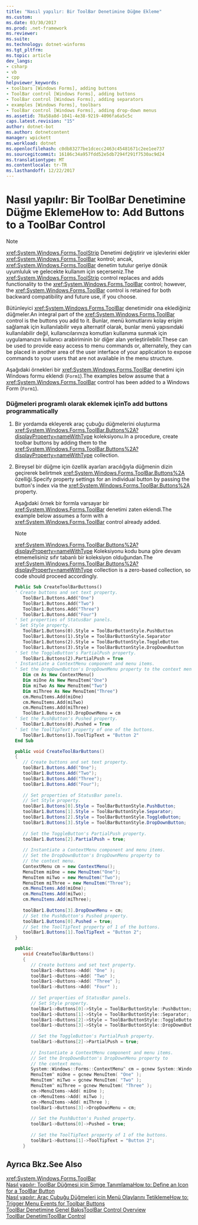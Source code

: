 ```yaml
---
title: "Nasıl yapılır: Bir ToolBar Denetimine Düğme Ekleme"
ms.custom: 
ms.date: 03/30/2017
ms.prod: .net-framework
ms.reviewer: 
ms.suite: 
ms.technology: dotnet-winforms
ms.tgt_pltfrm: 
ms.topic: article
dev_langs:
- csharp
- vb
- cpp
helpviewer_keywords:
- toolbars [Windows Forms], adding buttons
- ToolBar control [Windows Forms], adding buttons
- ToolBar control [Windows Forms], adding separators
- examples [Windows Forms], toolbars
- ToolBar control [Windows Forms], adding drop-down menus
ms.assetid: 78a58a8d-1041-4e38-9219-4096fa6a5c5c
caps.latest.revision: "15"
author: dotnet-bot
ms.author: dotnetcontent
manager: wpickett
ms.workload: dotnet
ms.openlocfilehash: c0db83277be1dcecc2463c45481671c2ee1ee737
ms.sourcegitcommit: 16186c34a957fdd52e5db7294f291f7530ac9d24
ms.translationtype: MT
ms.contentlocale: tr-TR
ms.lasthandoff: 12/22/2017
---
```

# <a name="how-to-add-buttons-to-a-toolbar-control"></a><span data-ttu-id="95690-102">Nasıl yapılır: Bir ToolBar Denetimine Düğme Ekleme</span><span class="sxs-lookup"><span data-stu-id="95690-102">How to: Add Buttons to a ToolBar Control</span></span>
> [!NOTE]
>  <span data-ttu-id="95690-103"><xref:System.Windows.Forms.ToolStrip> Denetimi değiştirir ve işlevlerini ekler <xref:System.Windows.Forms.ToolBar> kontrol; ancak, <xref:System.Windows.Forms.ToolBar> denetim tutulur geriye dönük uyumluluk ve gelecekte kullanım için seçerseniz.</span><span class="sxs-lookup"><span data-stu-id="95690-103">The <xref:System.Windows.Forms.ToolStrip> control replaces and adds functionality to the <xref:System.Windows.Forms.ToolBar> control; however, the <xref:System.Windows.Forms.ToolBar> control is retained for both backward compatibility and future use, if you choose.</span></span>  
  
 <span data-ttu-id="95690-104">Bütünleyici <xref:System.Windows.Forms.ToolBar> denetimidir ona eklediğiniz düğmeler.</span><span class="sxs-lookup"><span data-stu-id="95690-104">An integral part of the <xref:System.Windows.Forms.ToolBar> control is the buttons you add to it.</span></span> <span data-ttu-id="95690-105">Bunlar, menü komutlarını kolay erişim sağlamak için kullanılabilir veya alternatif olarak, bunlar menü yapısındaki kullanılabilir değil, kullanıcılarınıza komutları kullanıma sunmak için uygulamanızın kullanıcı arabiriminin bir diğer alan yerleştirilebilir.</span><span class="sxs-lookup"><span data-stu-id="95690-105">These can be used to provide easy access to menu commands or, alternately, they can be placed in another area of the user interface of your application to expose commands to your users that are not available in the menu structure.</span></span>  
  
 <span data-ttu-id="95690-106">Aşağıdaki örnekleri bir <xref:System.Windows.Forms.ToolBar> denetimi için Windows formu eklendi (`Form1`).</span><span class="sxs-lookup"><span data-stu-id="95690-106">The examples below assume that a <xref:System.Windows.Forms.ToolBar> control has been added to a Windows Form (`Form1`).</span></span>  
  
### <a name="to-add-buttons-programmatically"></a><span data-ttu-id="95690-107">Düğmeleri programlı olarak eklemek için</span><span class="sxs-lookup"><span data-stu-id="95690-107">To add buttons programmatically</span></span>  
  
1.  <span data-ttu-id="95690-108">Bir yordamda ekleyerek araç çubuğu düğmelerini oluşturma <xref:System.Windows.Forms.ToolBar.Buttons%2A?displayProperty=nameWithType> koleksiyonu.</span><span class="sxs-lookup"><span data-stu-id="95690-108">In a procedure, create toolbar buttons by adding them to the <xref:System.Windows.Forms.ToolBar.Buttons%2A?displayProperty=nameWithType> collection.</span></span>  
  
2.  <span data-ttu-id="95690-109">Bireysel bir düğme için özellik ayarları aracılığıyla düğmenin dizin geçirerek belirtmek <xref:System.Windows.Forms.ToolBar.Buttons%2A> özelliği.</span><span class="sxs-lookup"><span data-stu-id="95690-109">Specify property settings for an individual button by passing the button's index via the <xref:System.Windows.Forms.ToolBar.Buttons%2A> property.</span></span>  
  
     <span data-ttu-id="95690-110">Aşağıdaki örnek bir formla varsayar bir <xref:System.Windows.Forms.ToolBar> denetimi zaten eklendi.</span><span class="sxs-lookup"><span data-stu-id="95690-110">The example below assumes a form with a <xref:System.Windows.Forms.ToolBar> control already added.</span></span>  
  
    > [!NOTE]
    >  <span data-ttu-id="95690-111"><xref:System.Windows.Forms.ToolBar.Buttons%2A?displayProperty=nameWithType> Koleksiyonu kodu buna göre devam etmemelisiniz sıfır tabanlı bir koleksiyon olduğundan.</span><span class="sxs-lookup"><span data-stu-id="95690-111">The <xref:System.Windows.Forms.ToolBar.Buttons%2A?displayProperty=nameWithType> collection is a zero-based collection, so code should proceed accordingly.</span></span>  
  
    ```vb  
    Public Sub CreateToolBarButtons()  
    ' Create buttons and set text property.  
       ToolBar1.Buttons.Add("One")  
       ToolBar1.Buttons.Add("Two")  
       ToolBar1.Buttons.Add("Three")  
       ToolBar1.Buttons.Add("Four")  
    ' Set properties of StatusBar panels.  
    ' Set Style property.  
       ToolBar1.Buttons(0).Style = ToolBarButtonStyle.PushButton  
       ToolBar1.Buttons(1).Style = ToolBarButtonStyle.Separator  
       ToolBar1.Buttons(2).Style = ToolBarButtonStyle.ToggleButton  
       ToolBar1.Buttons(3).Style = ToolBarButtonStyle.DropDownButton  
    ' Set the ToggleButton's PartialPush property.  
       ToolBar1.Buttons(2).PartialPush = True  
    ' Instantiate a ContextMenu component and menu items.  
    ' Set the DropDownButton's DropDownMenu property to the context menu.  
       Dim cm As New ContextMenu()  
       Dim miOne As New MenuItem("One")  
       Dim miTwo As New MenuItem("Two")  
       Dim miThree As New MenuItem("Three")  
       cm.MenuItems.Add(miOne)  
       cm.MenuItems.Add(miTwo)  
       cm.MenuItems.Add(miThree)  
       ToolBar1.Buttons(3).DropDownMenu = cm  
    ' Set the PushButton's Pushed property.  
       ToolBar1.Buttons(0).Pushed = True  
    ' Set the ToolTipText property of one of the buttons.  
       ToolBar1.Buttons(1).ToolTipText = "Button 2"  
    End Sub  
    ```  
  
    ```csharp  
    public void CreateToolBarButtons()  
    {  
       // Create buttons and set text property.  
       toolBar1.Buttons.Add("One");  
       toolBar1.Buttons.Add("Two");  
       toolBar1.Buttons.Add("Three");  
       toolBar1.Buttons.Add("Four");  
  
       // Set properties of StatusBar panels.  
       // Set Style property.  
       toolBar1.Buttons[0].Style = ToolBarButtonStyle.PushButton;  
       toolBar1.Buttons[1].Style = ToolBarButtonStyle.Separator;  
       toolBar1.Buttons[2].Style = ToolBarButtonStyle.ToggleButton;  
       toolBar1.Buttons[3].Style = ToolBarButtonStyle.DropDownButton;  
  
       // Set the ToggleButton's PartialPush property.  
       toolBar1.Buttons[2].PartialPush = true;  
  
       // Instantiate a ContextMenu component and menu items.  
       // Set the DropDownButton's DropDownMenu property to   
       // the context menu.  
       ContextMenu cm = new ContextMenu();  
       MenuItem miOne = new MenuItem("One");  
       MenuItem miTwo = new MenuItem("Two");  
       MenuItem miThree = new MenuItem("Three");  
       cm.MenuItems.Add(miOne);  
       cm.MenuItems.Add(miTwo);  
       cm.MenuItems.Add(miThree);  
  
       toolBar1.Buttons[3].DropDownMenu = cm;  
       // Set the PushButton's Pushed property.  
       toolBar1.Buttons[0].Pushed = true;  
       // Set the ToolTipText property of 1 of the buttons.  
       toolBar1.Buttons[1].ToolTipText = "Button 2";  
    }  
    ```  
  
    ```cpp  
    public:  
       void CreateToolBarButtons()  
       {  
          // Create buttons and set text property.  
          toolBar1->Buttons->Add( "One" );  
          toolBar1->Buttons->Add( "Two" );  
          toolBar1->Buttons->Add( "Three" );  
          toolBar1->Buttons->Add( "Four" );  
  
          // Set properties of StatusBar panels.  
          // Set Style property.  
          toolBar1->Buttons[0]->Style = ToolBarButtonStyle::PushButton;  
          toolBar1->Buttons[1]->Style = ToolBarButtonStyle::Separator;  
          toolBar1->Buttons[2]->Style = ToolBarButtonStyle::ToggleButton;  
          toolBar1->Buttons[3]->Style = ToolBarButtonStyle::DropDownButton;  
  
          // Set the ToggleButton's PartialPush property.  
          toolBar1->Buttons[2]->PartialPush = true;  
  
          // Instantiate a ContextMenu component and menu items.  
          // Set the DropDownButton's DropDownMenu property to   
          // the context menu.  
          System::Windows::Forms::ContextMenu^ cm = gcnew System::Windows::Forms::ContextMenu;  
          MenuItem^ miOne = gcnew MenuItem( "One" );  
          MenuItem^ miTwo = gcnew MenuItem( "Two" );  
          MenuItem^ miThree = gcnew MenuItem( "Three" );  
          cm->MenuItems->Add( miOne );  
          cm->MenuItems->Add( miTwo );  
          cm->MenuItems->Add( miThree );  
          toolBar1->Buttons[3]->DropDownMenu = cm;  
  
          // Set the PushButton's Pushed property.  
          toolBar1->Buttons[0]->Pushed = true;  
  
          // Set the ToolTipText property of 1 of the buttons.  
          toolBar1->Buttons[1]->ToolTipText = "Button 2";  
       }  
    ```  
  
## <a name="see-also"></a><span data-ttu-id="95690-112">Ayrıca Bkz.</span><span class="sxs-lookup"><span data-stu-id="95690-112">See Also</span></span>  
 <xref:System.Windows.Forms.ToolBar>  
 [<span data-ttu-id="95690-113">Nasıl yapılır: ToolBar Düğmesi için Simge Tanımlama</span><span class="sxs-lookup"><span data-stu-id="95690-113">How to: Define an Icon for a ToolBar Button</span></span>](../../../../docs/framework/winforms/controls/how-to-define-an-icon-for-a-toolbar-button.md)  
 [<span data-ttu-id="95690-114">Nasıl yapılır: Araç Çubuğu Düğmeleri için Menü Olaylarını Tetikleme</span><span class="sxs-lookup"><span data-stu-id="95690-114">How to: Trigger Menu Events for Toolbar Buttons</span></span>](../../../../docs/framework/winforms/controls/how-to-trigger-menu-events-for-toolbar-buttons.md)  
 [<span data-ttu-id="95690-115">ToolBar Denetimine Genel Bakış</span><span class="sxs-lookup"><span data-stu-id="95690-115">ToolBar Control Overview</span></span>](../../../../docs/framework/winforms/controls/toolbar-control-overview-windows-forms.md)  
 [<span data-ttu-id="95690-116">ToolBar Denetimi</span><span class="sxs-lookup"><span data-stu-id="95690-116">ToolBar Control</span></span>](../../../../docs/framework/winforms/controls/toolbar-control-windows-forms.md)
